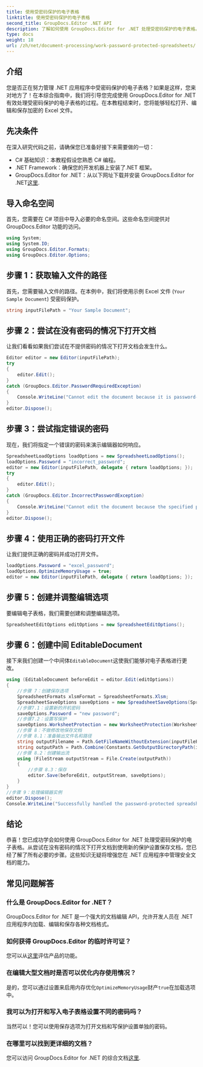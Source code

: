 ```yaml
---
title: 使用受密码保护的电子表格
linktitle: 使用受密码保护的电子表格
second_title: GroupDocs.Editor .NET API
description: 了解如何使用 GroupDocs.Editor for .NET 处理受密码保护的电子表格。本详细指南将引导您打开并保存安全的 Excel 文件。
type: docs
weight: 18
url: /zh/net/document-processing/work-password-protected-spreadsheets/
---
```

## 介绍
您是否正在努力管理 .NET 应用程序中受密码保护的电子表格？如果是这样，您来对地方了！在本综合指南中，我们将引导您完成使用 GroupDocs.Editor for .NET 有效处理受密码保护的电子表格的过程。在本教程结束时，您将能够轻松打开、编辑和保存加密的 Excel 文件。
## 先决条件
在深入研究代码之前，请确保您已准备好接下来需要做的一切：
- C# 基础知识：本教程假设您熟悉 C# 编程。
- .NET Framework：确保您的开发机器上安装了.NET 框架。
-  GroupDocs.Editor for .NET：从以下网址下载并安装 GroupDocs.Editor for .NET[这里](https://releases.groupdocs.com/editor/net/).
## 导入命名空间
首先，您需要在 C# 项目中导入必要的命名空间。这些命名空间提供对 GroupDocs.Editor 功能的访问。
```csharp
using System;
using System.IO;
using GroupDocs.Editor.Formats;
using GroupDocs.Editor.Options;
```
## 步骤 1：获取输入文件的路径
首先，您需要输入文件的路径。在本例中，我们将使用示例 Excel 文件 (`Your Sample Document`) 受密码保护。
```csharp
string inputFilePath = "Your Sample Document";
```
## 步骤 2：尝试在没有密码的情况下打开文档
让我们看看如果我们尝试在不提供密码的情况下打开文档会发生什么。
```csharp
Editor editor = new Editor(inputFilePath);
try
{
    editor.Edit();
}
catch (GroupDocs.Editor.PasswordRequiredException)
{
    Console.WriteLine("Cannot edit the document because it is password-protected. A password is required.");
}
editor.Dispose();
```
## 步骤 3：尝试指定错误的密码
现在，我们将指定一个错误的密码来演示编辑器如何响应。
```csharp
SpreadsheetLoadOptions loadOptions = new SpreadsheetLoadOptions();
loadOptions.Password = "incorrect_password";
editor = new Editor(inputFilePath, delegate { return loadOptions; });
try
{
    editor.Edit();
}
catch (GroupDocs.Editor.IncorrectPasswordException)
{
    Console.WriteLine("Cannot edit the document because the specified password is incorrect.");
}
editor.Dispose();
```
## 步骤 4：使用正确的密码打开文件
让我们提供正确的密码并成功打开文件。
```csharp
loadOptions.Password = "excel_password";
loadOptions.OptimizeMemoryUsage = true;
editor = new Editor(inputFilePath, delegate { return loadOptions; });
```
## 步骤 5：创建并调整编辑选项
要编辑电子表格，我们需要创建和调整编辑选项。
```csharp
SpreadsheetEditOptions editOptions = new SpreadsheetEditOptions();
```
## 步骤 6：创建中间 EditableDocument
接下来我们创建一个中间体`EditableDocument`这使我们能够对电子表格进行更改。
```csharp
using (EditableDocument beforeEdit = editor.Edit(editOptions))
{
    //步骤 7：创建保存选项
    SpreadsheetFormats xlsmFormat = SpreadsheetFormats.Xlsm;
    SpreadsheetSaveOptions saveOptions = new SpreadsheetSaveOptions(SpreadsheetFormats.Xlsm);
    //步骤7.1：设置新的开机密码
    saveOptions.Password = "new password";
    //步骤7.2：设置写保护
    saveOptions.WorksheetProtection = new WorksheetProtection(WorksheetProtectionType.All, "write password");
    //步骤 8：不做修改地保存文档
    //步骤 8.1：准备输出文件名和路径
    string outputFilename = Path.GetFileNameWithoutExtension(inputFilePath) + "." + xlsmFormat.Extension;
    string outputPath = Path.Combine(Constants.GetOutputDirectoryPath(inputFilePath), outputFilename);
    //步骤 8.2：创建输出流
    using (FileStream outputStream = File.Create(outputPath))
    {
        //步骤 8.3：保存
        editor.Save(beforeEdit, outputStream, saveOptions);
    }
}
//步骤 9：处理编辑器实例
editor.Dispose();
Console.WriteLine("Successfully handled the password-protected spreadsheet. Editor instance has been disposed: {0}", editor.IsDisposed ? "Yes" : "No");
```
## 结论
恭喜！您已成功学会如何使用 GroupDocs.Editor for .NET 处理受密码保护的电子表格。从尝试在没有密码的情况下打开文档到使用新的保护设置保存文档，您已经了解了所有必要的步骤。这些知识无疑将增强您在 .NET 应用程序中管理安全文档的能力。
## 常见问题解答
### 什么是 GroupDocs.Editor for .NET？
GroupDocs.Editor for .NET 是一个强大的文档编辑 API，允许开发人员在 .NET 应用程序内加载、编辑和保存各种文档格式。
### 如何获得 GroupDocs.Editor 的临时许可证？
您可以从[这里](https://purchase.groupdocs.com/temporary-license/)评估产品的功能。
### 在编辑大型文档时是否可以优化内存使用情况？
是的，您可以通过设置来启用内存优化`OptimizeMemoryUsage`财产`true`在加载选项中。
### 我可以为打开和写入电子表格设置不同的密码吗？
当然可以！您可以使用保存选项为打开文档和写保护设置单独的密码。
### 在哪里可以找到更详细的文档？
您可以访问 GroupDocs.Editor for .NET 的综合文档[这里](https://reference.groupdocs.com/editor/net/).